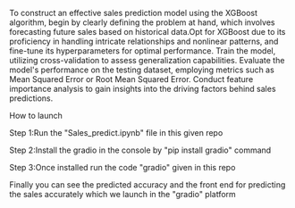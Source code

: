 To construct an effective sales prediction model using the XGBoost algorithm, begin by clearly defining the problem at hand, which involves forecasting future sales based on historical data.Opt for XGBoost due to its proficiency in handling intricate relationships and nonlinear patterns, and fine-tune its hyperparameters for optimal performance. Train the model, utilizing cross-validation to assess generalization capabilities. Evaluate the model's performance on the testing dataset, employing metrics such as Mean Squared Error or Root Mean Squared Error. Conduct feature importance analysis to gain insights into the driving factors behind sales predictions.

How to launch


Step 1:Run the "Sales_predict.ipynb" file in this given repo


Step 2:Install the gradio in the console by "pip install gradio" command


Step 3:Once installed run the code "gradio" given in this repo


Finally you can see the predicted accuracy and the front end for predicting the sales accurately which we launch in the "gradio" platform
